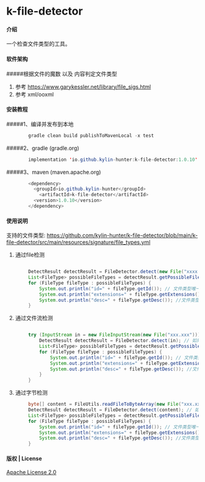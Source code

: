 # k-file-detector

#### 介绍

一个检查文件类型的工具。

#### 软件架构

#####根据文件的魔数 以及 内容判定文件类型  
1. 参考 https://www.garykessler.net/library/file_sigs.html
2. 参考 xml/ooxml 


#### 安装教程
#####1、编译并发布到本地

```java
        gradle clean build publishToMavenLocal -x test
```
#####2、gradle (gradle.org)
```java
        implementation 'io.github.kylin-hunter:k-file-detector:1.0.10'
```
#####3、maven (maven.apache.org)
```java
        <dependency>
          <groupId>io.github.kylin-hunter</groupId>
            <artifactId>k-file-detector</artifactId>
          <version>1.0.10</version>
        </dependency>
```


#### 使用说明
支持的文件类型:
https://github.com/kylin-hunter/k-file-detector/blob/main/k-file-detector/src/main/resources/signature/file_types.yml
1. 通过file检测
```java

        DetectResult detectResult = FileDetector.detect(new File("xxxx.xxx"));  //通过file检测
        List<FileType> possibleFileTypes = detectResult.getPossibleFileTypes();
        for (FileType fileType : possibleFileTypes) {
            System.out.println("id=" + fileType.getId()); // 文件类型唯一编号
            System.out.println("extensions=" + fileType.getExtensions()); // 文件类型对应的扩展名，可能是空
            System.out.println("desc=" + fileType.getDesc()); //文件类型描述
        }
```

2. 通过文件流检测
```java

        try (InputStream in = new FileInputStream(new File("xxx.xxx"))) {
            DetectResult detectResult = FileDetector.detect(in); // 如果知道文件名也可以调用  FileDetector.detect(in,"xxx.xxx)
            List<FileType> possibleFileTypes = detectResult.getPossibleFileTypes();
            for (FileType fileType : possibleFileTypes) {
                System.out.println("id=" + fileType.getId()); // 文件类型唯一编号
                System.out.println("extensions=" + fileType.getExtensions()); // 文件类型对应的扩展名，可能是空
                System.out.println("desc=" + fileType.getDesc()); //文件类型描述
            }
        }
```

3. 通过字节检测
```java
        byte[] content = FileUtils.readFileToByteArray(new File("xxx.xxx"));
        DetectResult detectResult = FileDetector.detect(content); // 如果知道文件名也可以调用  FileDetector.detect(content,"xxx.xxx)
        List<FileType> possibleFileTypes = detectResult.getPossibleFileTypes();
        for (FileType fileType : possibleFileTypes) {
            System.out.println("id=" + fileType.getId()); // 文件类型唯一编号
            System.out.println("extensions=" + fileType.getExtensions()); // 文件类型对应的扩展名，可能是空
            System.out.println("desc=" + fileType.getDesc()); //文件类型描述
        }
```
#### 版权 | License

[Apache License 2.0](https://www.apache.org/licenses/LICENSE-2.0)

